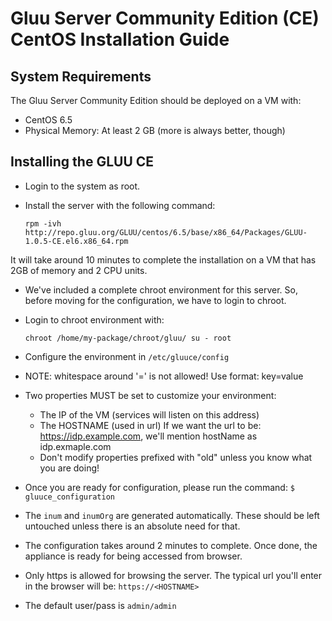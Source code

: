 # Gluu Server Community Edition (CE) CentOS Installation Guide

## System Requirements

The Gluu Server Community Edition should be deployed on a VM with:

* CentOS 6.5 
* Physical Memory: At least 2 GB (more is always better, though)

## Installing the GLUU CE

* Login to the system as root.
* Install the server with the following command:

    `rpm -ivh http://repo.gluu.org/GLUU/centos/6.5/base/x86_64/Packages/GLUU-1.0.5-CE.el6.x86_64.rpm`

It will take around 10 minutes to complete the installation on a VM that has 2GB of memory and 2 CPU units.

* We've included a complete chroot environment for this server. So, before moving for the configuration, we have to login to chroot.
* Login to chroot environment with: 

    `chroot /home/my-package/chroot/gluu/ su - root`

* Configure the environment in `/etc/gluuce/config`
* NOTE: whitespace around '=' is not allowed! Use format:
    key=value
* Two properties MUST be set to customize your environment:

	* The IP of the VM (services will listen on this address) 
  	* The HOSTNAME (used in url) If we want the url to be: https://idp.example.com, we'll mention hostName as idp.exmaple.com 
  	* Don't modify properties prefixed with "old" unless you know what you are doing!

* Once you are ready for configuration, please run the command: `$ gluuce_configuration`
* The `inum` and `inumOrg` are generated automatically. These should be left untouched unless there is an absolute need for that.
* The configuration takes around 2 minutes to complete. Once done, the appliance is ready for being accessed from browser.
* Only https is allowed for browsing the server. The typical url you'll enter in the browser will be: `https://<HOSTNAME>`
* The default user/pass is `admin/admin`


